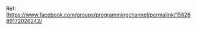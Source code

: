 Ref: 
[https://www.facebook.com/groups/programmingchannel/permalink/1582689172026242/
<!--stackedit_data:
eyJoaXN0b3J5IjpbMTA4OTM5NDQyNl19
-->